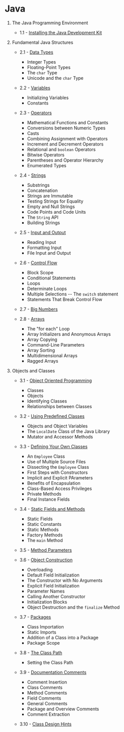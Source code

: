 # Java

1. The Java Programming Environment

    - 1.1 - [Installing the Java Development Kit](1_Java/1_TheJavaProgrammingEnvironment/1_InstallingTheJavaDevelopmentKit.md)

2. Fundamental Java Structures

    - 2.1 - [Data Types](1_Java/2_FundamentalJavaStructures/1_DataTypes.md)

        - Integer Types
        - Floating-Point Types
        - The `char` Type
        - Unicode and the `char` Type

    - 2.2 - [Variables](1_Java/2_FundamentalJavaStructures/2_Variables.md)

        - Initializing Variables
        - Constants

    - 2.3 - [Operators](1_Java/2_FundamentalJavaStructures/3_Operators.md)

        - Mathematical Functions and Constants
        - Conversions between Numeric Types
        - Casts
        - Combining Assignment with Operators
        - Increment and Decrement Operators
        - Relational and `boolean` Operators
        - Bitwise Operators
        - Parentheses and Operator Hierarchy
        - Enumerated Types

    - 2.4 - [Strings](1_Java/2_FundamentalJavaStructures/4_Strings.md)

        - Substrings
        - Concatenation
        - Strings are Immutable
        - Testing Strings for Equality
        - Empty and Null Strings
        - Code Points and Code Units
        - The `String` API
        - Building Strings

    - 2.5 - [Input and Output](1_Java/2_FundamentalJavaStructures/5_InputAndOutput.md)

        - Reading Input
        - Formatting Input
        - File Input and Output

    - 2.6 - [Control Flow](1_Java/2_FundamentalJavaStructures/6_ControlFlow.md)

        - Block Scope
        - Conditional Statements
        - Loops
        - Determinate Loops
        - Multiple Selections -- The `switch` statement
        - Statements That Break Control Flow

    - 2.7 - [Big Numbers](1_Java/2_FundamentalJavaStructures/7_BigNumbers.md)

    - 2.8 - [Arrays](1_Java/2_FundamentalJavaStructures/8_Arrays.md)

        - The "for each" Loop
        - Array Initializers and Anonymous Arrays
        - Array Copying
        - Command-Line Parameters
        - Array Sorting
        - Multidimensional Arrays
        - Ragged Arrays

3. Objects and Classes

    - 3.1 - [Object Oriented Programming](1_Java/3_ObjectsAndClasses/1_ObjectOrientedProgramming.md)

        - Classes
        - Objects
        - Identifying Classes
        - Relationships between Classes

    - 3.2 - [Using Predefined Classes](1_Java/3_ObjectsAndClasses/2_UsingPredefinedClasses.md)

        - Objects and Object Variables
        - The `LocalDate` Class of the Java Library
        - Mutator and Accessor Methods

    - 3.3 - [Defining Your Own Classes](1_Java/3_ObjectsAndClasses/3_DefiningYourOwnClasses.md)

        - An `Employee` Class
        - Use of Multiple Source Files
        - Dissecting the `Employee` Class
        - First Steps with Constructors
        - Implicit and Explicit PArameters
        - Benefits of Encapsulation
        - Class-Based Access Privileges
        - Private Methods
        - Final Instance Fields

    - 3.4 - [Static Fields and Methods](1_Java/3_ObjectsAndClasses/4_StaticFieldsAndMethods.md)

        - Static Fields
        - Static Constants
        - Static Methods
        - Factory Methods
        - The `main` Method

    - 3.5 - [Method Parameters](1_Java/3_ObjectsAndClasses/5_MethodParameters.md)

    - 3.6 - [Object Construction](1_Java/3_ObjectsAndClasses/6_ObjectConstruction.md)

        - Overloading
        - Default Field Initialization
        - The Constructor with No Arguments
        - Explicit Field Initialization
        - Parameter Names
        - Calling Another Constructor
        - Initialization Blocks
        - Object Destruction and the `finalize` Method

    - 3.7 - [Packages](1_Java/3_ObjectsAndClasses/7_Packages.md)

        - Class Importation
        - Static Imports
        - Addition of a Class into a Package
        - Package Scope

    - 3.8 - [The Class Path](1_Java/3_ObjectsAndClasses/8_TheClassPath.md)

        - Setting the Class Path

    - 3.9 - [Documentation Comments](1_Java/3_ObjectsAndClasses/9_DocumentationComments.md)

        - Comment Insertion
        - Class Comments
        - Method Comments
        - Field Comments
        - General Comments
        - Package and Overview Comments
        - Comment Extraction

    - 3.10 - [Class Design Hints](1_Java/3_ObjectsAndClasses/10_ClassDesignHints.md)
